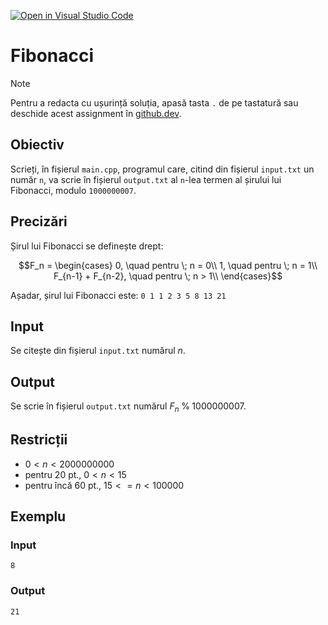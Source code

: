 [![Open in Visual Studio Code](https://classroom.github.com/assets/open-in-vscode-2e0aaae1b6195c2367325f4f02e2d04e9abb55f0b24a779b69b11b9e10269abc.svg)](https://classroom.github.com/online_ide?assignment_repo_id=19894849&assignment_repo_type=AssignmentRepo)
# Fibonacci

> [!NOTE]
> Pentru a redacta cu ușurință soluția, apasă tasta `.` de pe tastatură sau deschide acest assignment în [github.dev](https://github.dev).

## Obiectiv
Scrieți, în fișierul `main.cpp`, programul care, citind din fișierul `input.txt` un număr `n`, va scrie în fișierul `output.txt` al `n`-lea termen al șirului lui Fibonacci, modulo `1000000007`.

## Precizări
Șirul lui Fibonacci se definește drept:
```math
F_n = 
\begin{cases}
0, \quad pentru \; n = 0\\
1, \quad pentru \; n = 1\\
F_{n-1} + F_{n-2}, \quad pentru \; n > 1\\
\end{cases}
```

Așadar, șirul lui Fibonacci este:
`0 1 1 2 3 5 8 13 21`

## Input
Se citește din fișierul `input.txt` numărul $n$.

## Output
Se scrie în fișierul `output.txt` numărul $F_n \; \% \; 1000000007$.

## Restricții
* $0 < n < 2000000000$
* pentru 20 pt., $0 < n < 15$
* pentru încă 60 pt., $15 <= n < 100000$

## Exemplu
### Input
```
8
```
### Output
```
21
```